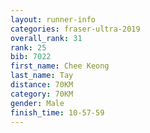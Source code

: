 ```yaml
---
layout: runner-info 
categories: fraser-ultra-2019 
overall_rank: 31
rank: 25
bib: 7022
first_name: Chee Keong
last_name: Tay
distance: 70KM
category: 70KM
gender: Male
finish_time: 10-57-59
---
```

